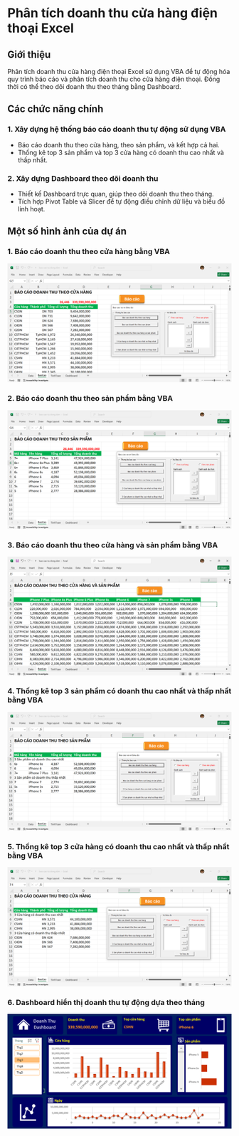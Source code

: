 # Phân tích doanh thu cửa hàng điện thoại Excel
## Giới thiệu
Phân tích doanh thu cửa hàng điện thoại Excel sử dụng VBA để tự động hóa quy trình báo cáo và phân tích doanh thu cho cửa hàng điện thoại. Đồng thời có thể theo dõi doanh thu theo tháng bằng Dashboard.
## Các chức năng chính 
### 1. Xây dựng hệ thống báo cáo doanh thu tự động sử dụng VBA
  + Báo cáo doanh thu theo cửa hàng, theo sản phẩm, và kết hợp cả hai.
  + Thống kê top 3 sản phẩm và top 3 cửa hàng có doanh thu cao nhất và thấp nhất.
### 2. Xây dựng Dashboard theo dõi doanh thu
  + Thiết kế Dashboard trực quan, giúp theo dõi doanh thu theo tháng.
  + Tích hợp Pivot Table và Slicer để tự động điều chỉnh dữ liệu và biểu đồ linh hoạt.
## Một số hình ảnh của dự án
### 1. Báo cáo doanh thu theo cửa hàng bằng VBA
![Image Alt](https://github.com/vanhthu/BaoCaoTuDong/blob/2b05f46516ca0958bc3a6ce8bb49ac5feaf3ca7b/images/bao-cao-theo-cua-hang.PNG)
### 2. Báo cáo doanh thu theo sản phẩm bằng VBA
![Image Alt](https://github.com/vanhthu/BaoCaoTuDong/blob/2b05f46516ca0958bc3a6ce8bb49ac5feaf3ca7b/images/bao-cao-doanh-thu-theo-san-pham.PNG)
### 3. Báo cáo doanh thu theo cửa hàng và sản phẩm bằng VBA
![Image Alt](https://github.com/vanhthu/BaoCaoTuDong/blob/2b05f46516ca0958bc3a6ce8bb49ac5feaf3ca7b/images/bao-cao-doanh-thu-theo-cua-hang-san-pham.PNG)
### 4. Thống kê top 3 sản phẩm có doanh thu cao nhất và thấp nhất bằng VBA
![Image Alt](https://github.com/vanhthu/BaoCaoTuDong/blob/2b05f46516ca0958bc3a6ce8bb49ac5feaf3ca7b/images/tk-3-san-pham-max-min.PNG)
### 5. Thống kê top 3 cửa hàng có doanh thu cao nhất và thấp nhất bằng VBA
![Image Alt](https://github.com/vanhthu/BaoCaoTuDong/blob/2b05f46516ca0958bc3a6ce8bb49ac5feaf3ca7b/images/tk-3-cua-hang-max-min.PNG)
### 6. Dashboard hiển thị doanh thu tự động dựa theo tháng
![Image Alt](https://github.com/vanhthu/BaoCaoTuDong/blob/2b05f46516ca0958bc3a6ce8bb49ac5feaf3ca7b/images/dashboard.PNG)
